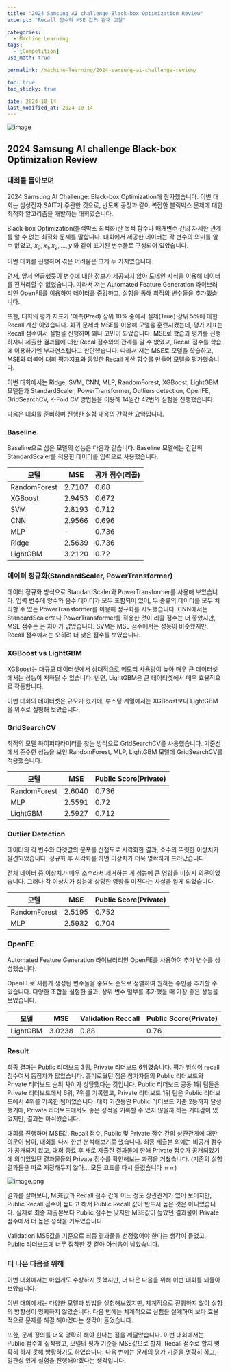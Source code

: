```yaml
---
title: "2024 Samsung AI challenge Black-box Optimization Review"
excerpt: "Recall 점수와 MSE 값의 관계 고찰"

categories:
  - Machine Learning
tags:
  - [Competition]
use_math: true

permalink: /machine-learning/2024-samsung-ai-challenge-review/

toc: true
toc_sticky: true

date: 2024-10-14
last_modified_at: 2024-10-14
---
```


![image](/assets/images/posts_img/2024-samsung-ai-challenge-review/2024-samsung-ai-challenge-review.png)

## 2024 Samsung AI challenge Black-box Optimization Review

### 대회를 돌아보며

2024 Samsung AI Challenge: Black-box Optimization에 참가했습니다. 이번 대회는 삼성전자 SAIT가 주관한 것으로, 반도체 공정과 같이 복잡한 블랙박스 문제에 대한 최적화 알고리즘을 개발하는 대회였습니다.

Black-box Optimization(블랙박스 최적화)란 목적 함수나 매개변수 간의 자세한 관계를 알 수 없는 최적화 문제를 말합니다. 대회에서 제공한 데이터는 각 변수의 의미를 알 수 없었고, $x_0, x_1, x_2,...,y$ 와 같이 표기된 변수들로 구성되어 있었습니다.

이번 대회를 진행하며 겪은 어려움은 크게 두 가지였습니다.

먼저, 앞서 언급했듯이 변수에 대한 정보가 제공되지 않아 도메인 지식을 이용해 데이터를 전처리할 수 없었습니다. 따라서 저는 Automated Feature Generation 라이브러리인 OpenFE를 이용하여 데이터를 증강하고, 실험을 통해 최적의 변수들을 추가했습니다.

또한, 대회의 평가 지표가 '예측(Pred) 상위 10% 중에서 실제(True) 상위 5%에 대한 Recall 계산'이었습니다. 회귀 문제라 MSE를 이용해 모델을 훈련시켰는데, 평가 지표는 Recall 점수여서 실험을 진행하며 꽤나 고민이 되었습니다. MSE로 학습과 평가를 진행하자니 제출한 결과물에 대한 Recal 점수와의 관계를 알 수 없었고, Recall 점수를 학습에 이용하기엔 부자연스럽다고 판단했습니다. 따라서 저는 MSE로 모델을 학습하고, MSE와 더불어 대회 평가지표와 동일한 Recall 계산 함수를 만들어 모델을 평가했습니다.

이번 대회에서는 Ridge, SVM, CNN, MLP, RandomForest, XGBoost, LightGBM 모델들과 StandardScaler, PowerTransformer, Outliers detection, OpenFE, GridSearchCV, K-Fold CV 방법들을 이용해 14일간 42번의 실험을 진행했습니다.

다음은 대회를 준비하며 진행한 실험 내용의 간략한 요약입니다.

### Baseline

Baseline으로 삼은 모델의 성능은 다음과 같습니다. Baseline 모델에는 간단히 StandardScaler를 적용한 데이터를 입력으로 사용했습니다.

| 모델 | MSE | 공개 점수(리콜) |
| --- | --- | --- |
| RandomForest | 2.7107 | 0.68 |
| XGBoost | 2.9453 | 0.672 |
| SVM | 2.8193 | 0.712 |
| CNN | 2.9566 | 0.696 |
| MLP | - | 0.736 |
| Ridge | 2.5639 | 0.736 |
| LightGBM | 3.2120 | 0.72 |

### 데이터 정규화(StandardScaler, PowerTransformer)

데이터 정규화 방식으로 StandardScaler와 PowerTransformer를 사용해 보았습니다. 입력 변수에 양수와 음수 데이터가 모두 포함되어 있어, 두 종류의 데이터를 모두 처리할 수 있는 PowerTransformer를 이용해 정규화를 시도했습니다. CNN에서는 StandardScaler보다 PowerTransformer를 적용한 것이 리콜 점수는 더 좋았지만, MSE 점수는 큰 차이가 없었습니다. SVM은 MSE 점수에서는 성능이 비슷했지만, Recall 점수에서는 오히려 더 낮은 점수를 보였습니다.

### XGBoost vs LightGBM

XGBoost는 대규모 데이터셋에서 상대적으로 메모리 사용량이 높아 매우 큰 데이터셋에서는 성능이 저하될 수 있습니다. 반면, LightGBM은 큰 데이터셋에서 매우 효율적으로 작동합니다.

이번 대회의 데이터셋은 규모가 컸기에, 부스팅 계열에서는 XGBoost보다 LightGBM을 위주로 실험해 보았습니다.

### GridSearchCV

최적의 모델 하이퍼파라미터를 찾는 방식으로 GridSearchCV를 사용했습니다. 기준선에서 준수한 성능을 보인 RandomForest, MLP, LightGBM 모델에 GridSearchCV를 적용했습니다.

| 모델 | MSE | Public Score(Private) |
| --- | --- | --- |
| RandomForest | 2.6040 | 0.736 |
| MLP | 2.5591 | 0.72 |
| LightGBM | 2.5927 | 0.712 |

### Outlier Detection

데이터의 각 변수와 타겟값의 분포를 산점도로 시각화한 결과, 소수의 뚜렷한 이상치가 발견되었습니다. 정규화 후 시각화를 하면 이상치가 더욱 명확하게 드러났습니다.

전체 데이터 중 이상치가 매우 소수라서 제거하는 게 성능에 큰 영향을 미칠지 의문이었습니다. 그러나 각 이상치가 성능에 상당한 영향을 미친다는 사실을 알게 되었습니다.

| 모델 | MSE | Public Score(Private) |
| --- | --- | --- |
| RandomForest | 2.5195 | 0.752 |
| MLP | 2.5932 | 0.704 |

### OpenFE

Automated Feature Generation 라이브러리인 OpenFE를 사용하여 추가 변수를 생성했습니다.

OpenFE로 새롭게 생성된 변수들을 중요도 순으로 정렬하여 원하는 수만큼 추가할 수 있습니다. 다양한 조합을 실험한 결과, 상위 변수 일부를 추가했을 때 가장 좋은 성능을 보였습니다.

| 모델 | MSE | Validation Reccall | Public Score(Private) |
| --- | --- | --- | --- |
| LightGBM | 3.0238 | 0.88 | 0.76 |

### Result

최종 결과는 Public 리더보드 3위, Private 리더보드 6위였습니다. 평가 방식이 recall 점수여서 동점자가 많았습니다. 흥미로웠던 점은 참가자들의 Public 리더보드와 Private 리더보드 순위 차이가 상당했다는 것입니다. Public 리더보드 공동 1위 팀들은 Private 리더보드에서 6위, 7위를 기록했고, Private 리더보드 1위 팀은 Public 리더보드에서 4위를 기록한 팀이었습니다.
대회 기간동안 Public 리더보드 기준 2등까지 달성했기에, Private 리더보드에서도 좋은 성적을 기록할 수 있지 않을까 하는 기대감이 있었지만, 결과는 아쉬웠습니다.

대회를 진행하며 MSE값, Recall 점수, Public 및 Private 점수 간의 상관관계에 대한 의문이 남아, 대회를 다시 한번 분석해보기로 했습니다. 최종 제출본 외에는 비공개 점수가 공개되지 않고, 대회 종료 후 새로 제출한 결과물에 한해 Private 점수가 공개되었기에 의미있었던 결과물들의 Private 점수를 확인해보는 과정을 거쳤습니다. (기존의 실험 결과들을 따로 저장해두지 않아… 모든 코드를 다시 돌렸습니다 ㅠㅠ)

![image.png](/assets/images/posts_img/2024-samsung-ai-challenge-review/database.png)

결과를 살펴보니, MSE값과 Recall 점수 간에 어느 정도 상관관계가 있어 보이지만, Public Recall 점수이 높다고 해서 Public Recall 값이 반드시 높은 것은 아니었습니다. 실제로 최종 제출본보다 Public 점수는 낮지만 MSE값이 높았던 결과물이 Private 점수에서 더 높은 성적을 거두었습니다. 

Validation MSE값을 기준으로 최종 결과물을 선정했어야 한다는 생각이 들었고, Public 리더보드에 너무 집착한 것 같아 아쉬움이 남았습니다.

### 더 나은 다음을 위해

이번 대회에서는 아쉽게도 수상하지 못했지만, 더 나은 다음을 위해 이번 대회를 되돌아보았습니다.

이번 대회에서는 다양한 모델과 방법을 실험해보았지만, 체계적으로 진행하지 않아 실험의 방향성이 명확하지 않았습니다. 다음 번에는 체계적으로 실험을 설계하여 보다 효율적으로 문제를 해결 해야겠다는 생각이 들었습니다.

또한, 문제 정의를 더욱 명확히 해야 한다는 점을 깨달았습니다. 이번 대회에서는 Public 점수에 집착했고, 모델의 평가 기준을 MSE값으로 할지, Recall 점수로 할지 명확히 하지 못해 방황하기도 하였습니다. 다음 번에는 문제의 평가 기준을 명확히 하고, 일관성 있게 실험을 진행해야겠다는 생각입니다.